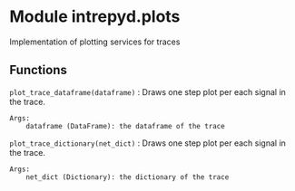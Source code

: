 Module intrepyd.plots
=====================
Implementation of plotting services for traces

Functions
---------

    
`plot_trace_dataframe(dataframe)`
:   Draws one step plot per each signal in the trace.
    
    Args:
        dataframe (DataFrame): the dataframe of the trace

    
`plot_trace_dictionary(net_dict)`
:   Draws one step plot per each signal in the trace.
    
    Args:
        net_dict (Dictionary): the dictionary of the trace